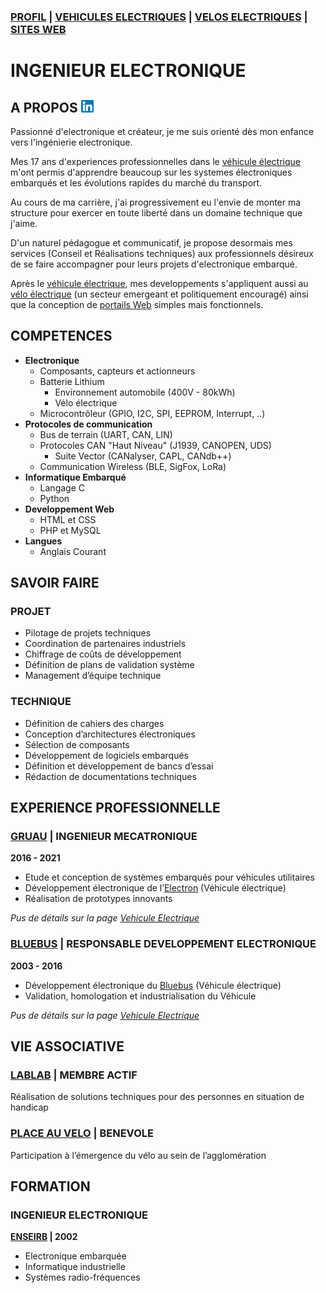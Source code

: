 ### [PROFIL](/index.md) | [VEHICULES ELECTRIQUES](/vu.md) | [VELOS ELECTRIQUES](/velo.md) | [SITES WEB](/web_dev.md)

# INGENIEUR ELECTRONIQUE

## A PROPOS  <a href="https://www.linkedin.com/in/sbrillet"><img src="linkedin.png" alt="drawing" width="20"/></a>

Passionné d'electronique et créateur, je me suis orienté dès mon enfance vers l'ingénierie electronique.

Mes 17 ans d'experiences professionnelles dans le [véhicule électrique](/vu.md) m'ont permis d'apprendre beaucoup sur les systemes électroniques embarqués et les évolutions rapides du marché du transport.

Au cours de ma carrière, j'ai progressivement eu l'envie de monter ma structure pour exercer en toute liberté dans un domaine technique que j'aime.

D'un naturel pédagogue et communicatif, je propose desormais mes services (Conseil et Réalisations techniques) aux professionnels désireux de se faire accompagner pour leurs projets d'electronique embarqué.

Après le [véhicule électrique](/vu.md), mes developpements s'appliquent aussi au [vélo électrique](/velo.md) (un secteur emergeant et politiquement encouragé) ainsi que la conception de [portails Web](/web_dev.md) simples mais fonctionnels.


## COMPETENCES
- **Electronique**
  - Composants, capteurs et actionneurs
  - Batterie Lithium
     - Environnement automobile (400V - 80kWh)
     - Vélo électrique
  - Microcontrôleur (GPIO, I2C, SPI, EEPROM, Interrupt, ..)
- **Protocoles de communication**
  - Bus de terrain (UART, CAN, LIN)
  - Protocoles CAN "Haut Niveau" (J1939, CANOPEN, UDS)
     - Suite Vector (CANalyser, CAPL, CANdb++)
  - Communication Wireless (BLE, SigFox, LoRa)
- **Informatique Embarqué**
  - Langage C
  - Python
- **Developpement Web**
  - HTML et CSS
  - PHP et MySQL
- **Langues**
  - Anglais Courant


## SAVOIR FAIRE

### PROJET
- Pilotage de projets techniques
- Coordination de partenaires industriels
- Chiffrage de coûts de développement
- Définition de plans de validation système
- Management d’équipe technique


### TECHNIQUE
- Définition de cahiers des charges
- Conception d’architectures électroniques
- Sélection de composants
- Développement de logiciels embarqués
- Définition et développement de bancs d’essai
- Rédaction de documentations techniques


## EXPERIENCE PROFESSIONNELLE

### [GRUAU](http://www.gruau.com) | INGENIEUR MECATRONIQUE
**2016 - 2021**
- Etude et conception de systèmes embarqués pour véhicules utilitaires
- Développement électronique de l’[Electron](/vu.md) (Véhicule électrique)
- Réalisation de prototypes innovants

*Pus de détails sur la page [Vehicule Electrique](/vu.md)*

### [BLUEBUS](https://www.bluebus.fr/) | RESPONSABLE DEVELOPPEMENT ELECTRONIQUE
**2003 - 2016**
- Développement électronique du [Bluebus](/vu.md) (Véhicule électrique)
- Validation, homologation et industrialisation du Véhicule

*Pus de détails sur la page [Vehicule Electrique](/vu.md)*

## VIE ASSOCIATIVE

### [LABLAB](https://www.facebook.com/lablablaval/) | MEMBRE ACTIF
Réalisation de solutions techniques pour des personnes en situation de handicap

### [PLACE AU VELO](http://net-entraide.org/placeauvelo/) | BENEVOLE
Participation à l’émergence du vélo au sein de l’agglomération



## FORMATION

### INGENIEUR ELECTRONIQUE
**[ENSEIRB](https://enseirb-matmeca.bordeaux-inp.fr/fr) | 2002**
- Electronique embarquée
- Informatique industrielle
- Systèmes radio-fréquences
